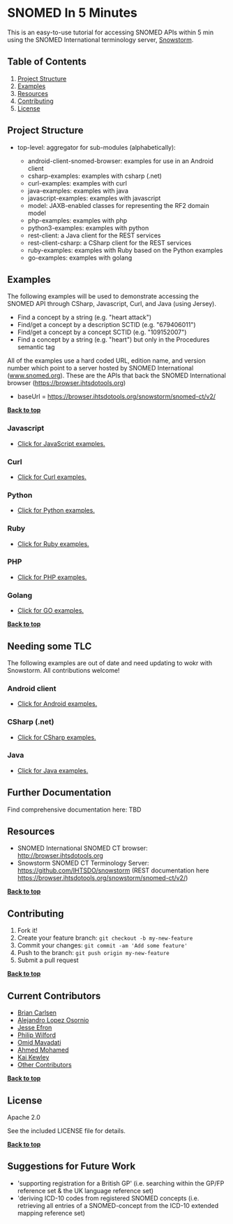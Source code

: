 # SNOMED In 5 Minutes

This is an easy-to-use tutorial for accessing SNOMED APIs within 5 min using the SNOMED International terminology server, [Snowstorm](https://github.com/IHTSDO/snowstorm).

## Table of Contents

1. [Project Structure](#project-structure)
2. [Examples](#examples)
3. [Resources](#resources)
4. [Contributing](#contributing)
5. [License](#license)

## Project Structure

- top-level: aggregator for sub-modules (alphabetically):

  - android-client-snomed-browser: examples for use in an Android client
  - csharp-examples: examples with csharp (.net)
  - curl-examples: examples with curl
  - java-examples: examples with java
  - javascript-examples: examples with javascript
  - model: JAXB-enabled classes for representing the RF2 domain model
  - php-examples: examples with php
  - python3-examples: examples with python
  - rest-client: a Java client for the REST services
  - rest-client-csharp: a CSharp client for the REST services
  - ruby-examples: examples with Ruby based on the Python examples
  - go-examples: examples with golang

## Examples

The following examples will be used to demonstrate accessing the SNOMED API through CSharp, Javascript, Curl, and Java (using Jersey).

- Find a concept by a string (e.g. "heart attack")
- Find/get a concept by a description SCTID (e.g. "679406011")
- Find/get a concept by a concept SCTID (e.g. "109152007")
- Find a concept by a string (e.g. "heart") but only in the Procedures semantic tag

All of the examples use a hard coded URL, edition name, and version number which point to a server hosted by SNOMED International (www.snomed.org). These are the APIs that back the SNOMED International browser (<https://browser.ihtsdotools.org>)

- baseUrl = <https://browser.ihtsdotools.org/snowstorm/snomed-ct/v2/>

**[Back to top](#table-of-contents)**

### Javascript

- [Click for JavaScript examples.](../master/javascript-examples/ "JavaScript Examples")

### Curl

- [Click for Curl examples.](../master/curl-examples/ "Curl Examples")

### Python

- [Click for Python examples.](../master/python3-examples/ "Python Examples")

### Ruby

- [Click for Ruby examples.](../master/ruby-examples/ "Ruby Examples")

### PHP

- [Click for PHP examples.](../master/php-examples/ "PHP Examples")

### Golang

- [Click for GO examples.](../master/go-examples/ "Golang Examples")

**[Back to top](#table-of-contents)**

## Needing some TLC

The following examples are out of date and need updating  to wokr with Snowstorm. All contributions welcome!

### Android client

- [Click for Android examples.](../master/android-client-snomed-browser/ "Android Examples")

### CSharp (.net)

- [Click for CSharp examples.](../csharp/csharp-examples/ "CSharp Examples")

### Java

- [Click for Java examples.](../master/java-examples/ "Java Examples")

## Further Documentation

Find comprehensive documentation here: TBD

## Resources

- SNOMED International SNOMED CT browser: <http://browser.ihtsdotools.org>
- Snowstorm SNOMED CT Terminology Server: <https://github.com/IHTSDO/snowstorm> (REST documentation here <https://browser.ihtsdotools.org/snowstorm/snomed-ct/v2/>)

**[Back to top](#table-of-contents)**

## Contributing

1. Fork it!
2. Create your feature branch: `git checkout -b my-new-feature`
3. Commit your changes: `git commit -am 'Add some feature'`
4. Push to the branch: `git push origin my-new-feature`
5. Submit a pull request

**[Back to top](#table-of-contents)**

## Current Contributors

- [Brian Carlsen](https://github.com/bcarlsenca)
- [Alejandro Lopez Osornio](https://github.com/alopezo)
- [Jesse Efron](https://github.com/yishaiil)
- [Philip Wilford](https://github.com/philipwilford)
- [Omid Mavadati](https://github.com/mavao)
- [Ahmed Mohamed](https://github.com/me2resh)
- [Kai Kewley](https://github.com/kaicode)
- [Other Contributors](https://github.com/IHTSDO/SNOMED-in-5-minutes/graphs/contributors)

**[Back to top](#table-of-contents)**

## License

Apache 2.0 

See the included LICENSE file for details.

**[Back to top](#table-of-contents)**

## Suggestions for Future Work

- 'supporting registration for a British GP' (i.e. searching within the GP/FP reference set & the UK language reference set)
- 'deriving ICD-10 codes from registered SNOMED concepts (i.e. retrieving all entries of a SNOMED-concept from the ICD-10 extended mapping reference set)
